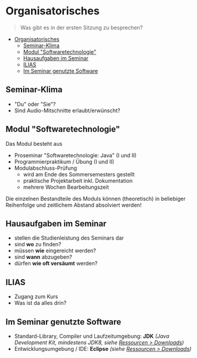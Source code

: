 # Organisatorisches
> Was gibt es in der ersten Sitzung zu besprechen?

- [Organisatorisches](#organisatorisches)
  - [Seminar-Klima](#seminar-klima)
  - [Modul "Softwaretechnologie"](#modul-softwaretechnologie)
  - [Hausaufgaben im Seminar](#hausaufgaben-im-seminar)
  - [ILIAS](#ilias)
  - [Im Seminar genutzte Software](#im-seminar-genutzte-software)

## Seminar-Klima
- "Du" oder "Sie"?
- Sind Audio-Mitschnitte erlaubt/erwünscht?

## Modul "Softwaretechnologie"
Das Modul besteht aus  

- Proseminar "Softwaretechnologie: Java" (I und II)
- Programmierpraktikum / Übung (I und II)
- Modulabschluss-Prüfung 
  - wird am Ende des Sommersemesters gestellt
  - praktische Projektarbeit inkl. Dokumentation
  - mehrere Wochen Bearbeitungszeit

Die einzelnen Bestandteile des Moduls können (theoretisch) in beliebiger Reihenfolge und zeitlichem Abstand absolviert werden!

## Hausaufgaben im Seminar
- stellen die Studienleistung des Seminars dar
- sind **wo** zu finden?
- müssen **wie** eingereicht werden?
- sind **wann** abzugeben?
- dürfen **wie oft versäumt** werden?

## ILIAS
- Zugang zum Kurs
- Was ist da alles drin?

## Im Seminar genutzte Software
- Standard-Library, Compiler und Laufzeitumgebung: **JDK** *(Java Development Kit, mindestens JDK8, siehe [Ressourcen > Downloads](RESSOURCEN.md#Downloads))*
- Entwicklungsumgebung / IDE: **Eclipse** *(siehe [Ressourcen > Downloads](RESSOURCEN.md#Downloads))*
